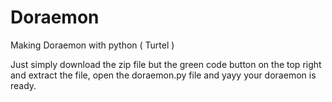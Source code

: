 # Doraemon
Making Doraemon with python ( Turtel )

Just simply download the zip file but the green code button on the top right and extract the file, open the doraemon.py file and yayy your doraemon is ready.
